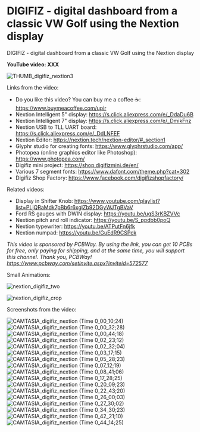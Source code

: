 # DIGIFIZ - digital dashboard from a classic VW Golf using the Nextion display
DIGIFIZ - digital dashboard from a classic VW Golf using the Nextion display

**YouTube video: XXX**


![THUMB_digifiz_nextion3](https://github.com/user-attachments/assets/fa5bd6bb-35c8-41e9-8712-7b727412ce20)



Links from the video:
- Do you like this video? You can buy me a coffee ☕: https://www.buymeacoffee.com/upir
- Nextion Intelligent 5" display: https://s.click.aliexpress.com/e/_DdaDu6B
- Nextion Intelligent 7" display: https://s.click.aliexpress.com/e/_DmikFnz
- Nextion USB to TLL UART board: https://s.click.aliexpress.com/e/_DdLNFEF
- Nextion Editor: https://nextion.tech/nextion-editor/#_section1
- Glyphr studio for creating fonts: https://www.glyphrstudio.com/app/
- Photopea (online graphics editor like Photoshop): https://www.photopea.com/
- Digifiz mini project: https://shop.digifizmini.de/en/
- Various 7 segment fonts: https://www.dafont.com/theme.php?cat=302
- Digifiz Shop Factory: https://www.facebook.com/digifizshopfactory/


Related videos:
- Display in Shifter Knob: https://www.youtube.com/playlist?list=PLjQRaMdk7pBb6r6xglZb92DGyWJTgBVaV
- Ford RS gauges with DWIN display: https://youtu.be/ugS3rKBZVVc
- Nextion pitch and roll indicator: https://youtu.be/S_ppdbb0poQ
- Nextion typewriter: https://youtu.be/ATPutFn6jfk
- Nextion numpad: https://youtu.be/GuEdR9CSPck


_This video is sponsored by PCBWay. By using the link, you can get 10 PCBs for free, only paying for shipping, and at the same time, you will support this channel. Thank you, PCBWay! https://www.pcbway.com/setinvite.aspx?inviteid=572577_


Small Animations:

![nextion_digifiz_two](https://github.com/user-attachments/assets/840a6f21-daa2-488a-9c8e-b2368eaa8264)

![nextion_digifiz_crop](https://github.com/user-attachments/assets/cad5136c-cea9-4044-b64b-bbe9d4277138)



Screenshots from the video:

![CAMTASIA_digifiz_nextion (Time 0_00_10;24)](https://github.com/user-attachments/assets/c099ea8f-d139-4941-9b3d-604007dd534c)
![CAMTASIA_digifiz_nextion (Time 0_00_32;28)](https://github.com/user-attachments/assets/2f8db6d3-f519-4d49-9157-6e29a1f275ec)
![CAMTASIA_digifiz_nextion (Time 0_00_44;18)](https://github.com/user-attachments/assets/bff941ad-6cd7-4f26-853b-bac76086e81b)
![CAMTASIA_digifiz_nextion (Time 0_02_23;12)](https://github.com/user-attachments/assets/243af800-7ae3-4e51-a39d-f7eb61ddf5fe)
![CAMTASIA_digifiz_nextion (Time 0_02_32;04)](https://github.com/user-attachments/assets/4eb91c5e-5e64-4378-934f-1ea67e1bb543)
![CAMTASIA_digifiz_nextion (Time 0_03_17;15)](https://github.com/user-attachments/assets/91ae6d49-d27d-4e71-8d26-c5746ef365a3)
![CAMTASIA_digifiz_nextion (Time 0_05_28;23)](https://github.com/user-attachments/assets/c7fa3936-6214-47b8-921c-28b5d48a8022)
![CAMTASIA_digifiz_nextion (Time 0_07_12;19)](https://github.com/user-attachments/assets/7915bf7a-b0c2-47cc-bf47-ebedd2688bb8)
![CAMTASIA_digifiz_nextion (Time 0_08_41;06)](https://github.com/user-attachments/assets/853d1ffc-b393-4113-a661-a570c2b20368)
![CAMTASIA_digifiz_nextion (Time 0_17_28;25)](https://github.com/user-attachments/assets/3912f6e0-a70c-4a85-9bdc-08cb83a6602c)
![CAMTASIA_digifiz_nextion (Time 0_20_09;23)](https://github.com/user-attachments/assets/10005210-eda3-476b-993e-8fc83b14eadc)
![CAMTASIA_digifiz_nextion (Time 0_22_43;20)](https://github.com/user-attachments/assets/4bffa30b-646f-43f0-a2e4-b2e97e74dffe)
![CAMTASIA_digifiz_nextion (Time 0_26_00;03)](https://github.com/user-attachments/assets/d60601bf-2d95-49db-bf25-c59f36b9237a)
![CAMTASIA_digifiz_nextion (Time 0_27_30;02)](https://github.com/user-attachments/assets/f50c4be5-8fb1-4f34-b496-1f567a1ae85d)
![CAMTASIA_digifiz_nextion (Time 0_34_30;23)](https://github.com/user-attachments/assets/fb77faca-f323-45fd-9ba0-cc258b0f0ecc)
![CAMTASIA_digifiz_nextion (Time 0_42_21;10)](https://github.com/user-attachments/assets/27f02eab-a221-4017-88e3-a5b2d42cd64e)
![CAMTASIA_digifiz_nextion (Time 0_44_14;25)](https://github.com/user-attachments/assets/98868a1c-caad-44db-89ef-b46834532a65)

